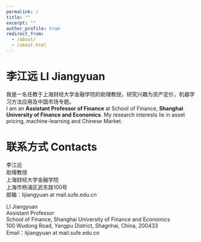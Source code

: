 ```yaml
---
permalink: /
title: ""
excerpt: ""
author_profile: true
redirect_from: 
  - /about/
  - /about.html
---
```


# 李江远 LI Jiangyuan  
我是一名任教于上海财经大学金融学院的助理教授，研究兴趣为资产定价，机器学习方法应用及中国市场专题。  
I am an **Assistant Professor of Finance** at School of Finance, **Shanghai University of Finance and Economics**. My research interests lie in asset pricing, machine-learning and Chinese Market.


# 联系方式 Contacts  
李江远  
助理教授  
上海财经大学金融学院  
上海市杨浦区武东路100号  
邮箱：lijiangyuan at mail.sufe.edu.cn

LI Jiangyuan  
Assistant Professor  
School of Finance, Shanghai University of Finance and Economics  
100 Wudong Road, Yangpu District, Shagnhai, China, 200433  
Email：lijiangyuan at mail.sufe.edu.cn  

